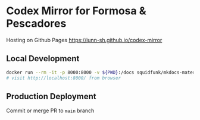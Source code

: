 # Codex Mirror for Formosa & Pescadores

Hosting on Github Pages https://iunn-sh.github.io/codex-mirror

## Local Development

```bash
docker run --rm -it -p 8000:8000 -v ${PWD}:/docs squidfunk/mkdocs-material:9.1.2
# visit http://localhost:8000/ from browser
```

## Production Deployment

Commit or merge PR to `main` branch
